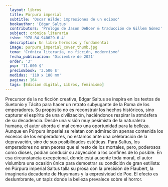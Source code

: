 ```yaml
---
  layout: libros
  title: Púrpura imperial
  subtitle: 'Oscar Wilde: impresiones de un ocioso'
  bookauthor: 'Edgar Saltus'
  contributors: 'Prologo de Jason DeBoer & traducción de Gillem Gómez'
  subject: crónica literaria
  isbn: '978-84-940629-6-4'
  description: Un libro hermosos y fundamental
  image: purpura_imperial_cover_thumb.jpg
  tema: 'Crónica literaria, no ficción, modernismo'
  fecha_publicacion: 'Diciembre de 2021'
  order: '3'
  pvp: '11.000 $'
  precioEbook: '3.500 $'
  medidas: '110 x 180 mm'
  paginas: 164
  tags: [Edicion digital, Libros, feminismo]
---
```

Precursor de la no ficción creativa, Edgar Saltus se inspira en los textos de Suetonio y Tácito para hacer un retrato subyugante de la Roma de los emperadores. Su propósito no es reconstruir los hechos históricos, sino capturar el espíritu de una civilización, haciéndonos respirar la atmósfera de su decadencia. Desde una visión muy pesimista de la naturaleza humana, el autor aborda el mal como una oportunidad para la belleza. Aunque en Púrpura imperial se relatan con admiración apenas contenida los excesos de los emperadores, no estamos ante una celebración de la depravación, sino de sus posibilidades estéticas. Para Saltus, los emperadores no eran peores que el resto de los mortales, pero, poderosos como dioses, podían conducir su abyección a los confines de lo posible. En esa circunstancia excepcional, donde está ausente toda moral, el autor vislumbra una ocasión única para demostrar su condición de gran estilista: en Púrpura imperial Saltus talla su prosa con la precisión de Flaubert, la imaginería decadente de Huysmans y la expresividad de Poe. El efecto es deslumbrante, un tapiz donde la belleza prevalece sobre el horror.


